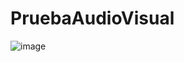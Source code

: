 # PruebaAudioVisual
![image](https://github.com/user-attachments/assets/83c51918-a7b9-4a33-889c-382ee1f3c506)
